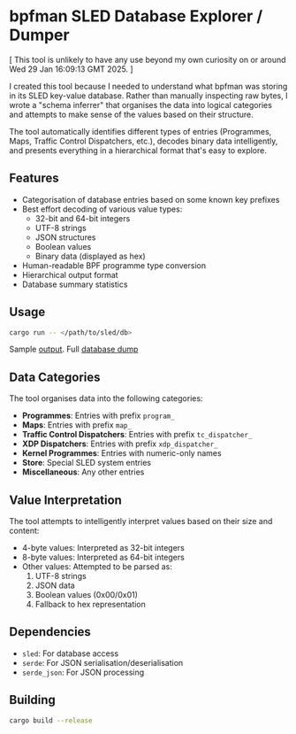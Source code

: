 # bpfman SLED Database Explorer / Dumper

[ This tool is unlikely to have any use beyond my own curiosity on or around Wed 29 Jan 16:09:13 GMT 2025. ]

I created this tool because I needed to understand what bpfman was
storing in its SLED key-value database. Rather than manually
inspecting raw bytes, I wrote a "schema inferrer" that organises the
data into logical categories and attempts to make sense of the values
based on their structure.

The tool automatically identifies different types of entries
(Programmes, Maps, Traffic Control Dispatchers, etc.), decodes binary
data intelligently, and presents everything in a hierarchical format
that's easy to explore.

## Features
- Categorisation of database entries based on some known key prefixes
- Best effort decoding of various value types:
  - 32-bit and 64-bit integers
  - UTF-8 strings
  - JSON structures
  - Boolean values
  - Binary data (displayed as hex)
- Human-readable BPF programme type conversion
- Hierarchical output format
- Database summary statistics

## Usage
```bash
cargo run -- </path/to/sled/db>
```

Sample [output](sample-output.md). Full [database dump](sample-output.txt)

## Data Categories
The tool organises data into the following categories:
- **Programmes**: Entries with prefix `program_`
- **Maps**: Entries with prefix `map_`
- **Traffic Control Dispatchers**: Entries with prefix `tc_dispatcher_`
- **XDP Dispatchers**: Entries with prefix `xdp_dispatcher_`
- **Kernel Programmes**: Entries with numeric-only names
- **Store**: Special SLED system entries
- **Miscellaneous**: Any other entries

## Value Interpretation
The tool attempts to intelligently interpret values based on their size and content:
- 4-byte values: Interpreted as 32-bit integers
- 8-byte values: Interpreted as 64-bit integers
- Other values: Attempted to be parsed as:
  1. UTF-8 strings
  2. JSON data
  3. Boolean values (0x00/0x01)
  4. Fallback to hex representation

## Dependencies
- `sled`: For database access
- `serde`: For JSON serialisation/deserialisation
- `serde_json`: For JSON processing

## Building
```bash
cargo build --release
```
